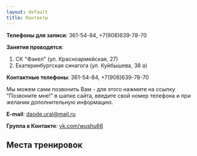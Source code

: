 ```yaml
---
layout: default
title: Контакты
---
```

__Телефоны для записи__: 361-54-84, +7(908)639-78-70

__Занятия проводятся__:

1. СК "Факел" (ул. Красноармейская, 27)
2. Екатеринбургская синагога (ул. Куйбышева, 38 а)

__Контактные телефоны__: 361-54-84, +7(908)639-78-70

Мы можем сами позвонить Вам - для этого нажмите на ссылку "Позвоните мне!" в шапке сайта,
введите свой номер телефона и при желании дополнительную информацию.

__E-mail__: daode.ural@mail.ru

__Группа в Контакте__: [vk.com/wushu66](http://vk.com/wushu66)

## Места тренировок

<center>
<script type="text/javascript" charset="utf-8"
src="//api-maps.yandex.ru/services/constructor/1.0/js/?sid={{site.data.tokens.yandex-maps}}&width=100%25&height=450"></script>
</center>
